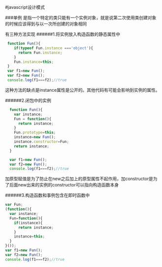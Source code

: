 #javascript设计模式

###单例
是指一个特定的类只能有一个实例对象，就是说第二次使用类创建对象的时候应该得到与以一次所创建的对象相同

有三种方法实现
######1.将实例放入构造函数的静态属性中
```javascript
 function Fun(){
    if(typeof Fun.instance ==='object'){
      return Fun.instance;
    }
    Fun.instance=this;
 }
 var f1=new Fun();
 var f2=new Fun();
 console.log(f1===f2);//true
```
这种方法的缺点是instance属性是公开的。其他代码有可能会影响到实例的属性。

######2.闭包中的实例
```javascript
  function Fun(){
    var instance;
    Fun = function(){
      return instance;
    }
    Fun.prototype=this;
    instance=new Fun();
    instance.constructor=Fun;
    return instance;
  }

  var f1=new Fun();
  var f2=new Fun();
  console.log(f1===f2);//true
  ```
加原型赋值是为了防止在new之后加上的原型属性不起作用，加constructor是为了后面new出来的实例的constructor可以指向构造函数本身

######3.构造函数和事例包含在即时函数中
```javascript
var Fun;
(function(){
  var instance;
  Fun=function(){
    if(instance){
      return instance;
    }
    instance=this;
  }
}());
var f1=new Fun();
var f2=new Fun();
console.log(f1===f2);//true
```

